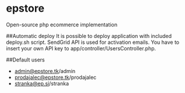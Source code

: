 # epstore
Open-source php ecommerce implementation 

##Automatic deploy
It is possible to deploy application with included deploy.sh script. 
SendGrid API is used for activation emails. You have to insert your own API key to app/controller/UsersController.php.

##Default users
* admin@epstore.tk/admin
* prodajalec@epstore.tk/prodajalec
* stranka@ep.si/stranka

